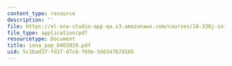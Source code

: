 ```yaml
---
content_type: resource
description: ''
file: https://ol-ocw-studio-app-qa.s3.amazonaws.com/courses/18-338j-infinite-random-matrix-theory-fall-2004/5c1bad37fd37d7c8f69e5d634767d105_iona_pap_0403029.pdf
file_type: application/pdf
resourcetype: Document
title: iona_pap_0403029.pdf
uid: 5c1bad37-fd37-d7c8-f69e-5d634767d105
---
```

